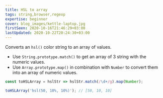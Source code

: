 ```yaml
---
title: HSL to array
tags: string,browser,regexp
expertise: beginner
cover: blog_images/kettle-laptop.jpg
firstSeen: 2020-10-16T21:46:29+03:00
lastUpdated: 2020-10-22T20:24:30+03:00
---
```


Converts an `hsl()` color string to an array of values.

- Use `String.prototype.match()` to get an array of 3 string with the numeric values.
- Use `Array.prototype.map()` in combination with `Number` to convert them into an array of numeric values.

```js
const toHSLArray = hslStr => hslStr.match(/\d+/g).map(Number);
```

```js
toHSLArray('hsl(50, 10%, 10%)'); // [50, 10, 10]
```
